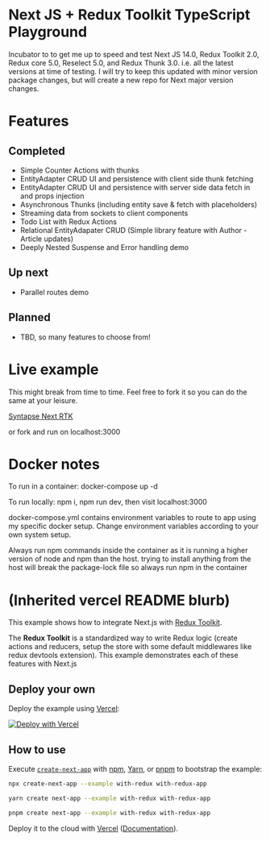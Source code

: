 # Next JS + Redux Toolkit TypeScript Playground

Incubator to to get me up to speed and test Next JS 14.0, Redux Toolkit 2.0, Redux core 5.0, Reselect 5.0, and Redux Thunk 3.0. i.e. all the latest versions at time of testing. I will try to keep this updated with minor version package changes, but will create a new repo for Next major version changes.

# Features

## Completed

- Simple Counter Actions with thunks
- EntityAdapter CRUD UI and persistence with client side thunk fetching
- EntityAdapter CRUD UI and persistence with server side data fetch in and props injection
- Asynchronous Thunks (including entity save & fetch with placeholders)
- Streaming data from sockets to client components
- Todo List with Redux Actions
- Relational EntityAdapater CRUD (Simple library feature with Author - Article updates)
- Deeply Nested Suspense and Error handling demo

## Up next

- Parallel routes demo

## Planned

- TBD, so many features to choose from!

# Live example

This might break from time to time. Feel free to fork it so you can do the same at your leisure.

[Syntapse Next RTK](https://nextrtk.syntapse.co.uk)

or fork and run on localhost:3000

# Docker notes

To run in a container: docker-compose up -d

To run locally: npm i, npm run dev, then visit localhost:3000

docker-compose.yml contains environment variables to route to app using my specific docker setup. Change environment variables according to your own system setup.

Always run npm commands inside the container as it is running a higher version of node and npm than the host. trying to install anything from the host will break the package-lock file so always run npm in the container

# (Inherited vercel README blurb)

This example shows how to integrate Next.js with [Redux Toolkit](https://redux-toolkit.js.org).

The **Redux Toolkit** is a standardized way to write Redux logic (create actions and reducers, setup the store with some default middlewares like redux devtools extension). This example demonstrates each of these features with Next.js

## Deploy your own

Deploy the example using [Vercel](https://vercel.com?utm_source=github&utm_medium=readme&utm_campaign=next-example):

[![Deploy with Vercel](https://vercel.com/button)](https://vercel.com/new/clone?repository-url=https://github.com/vercel/next.js/tree/canary/examples/with-redux&project-name=with-redux&repository-name=with-redux)

## How to use

Execute [`create-next-app`](https://github.com/vercel/next.js/tree/canary/packages/create-next-app) with [npm](https://docs.npmjs.com/cli/init), [Yarn](https://yarnpkg.com/lang/en/docs/cli/create/), or [pnpm](https://pnpm.io) to bootstrap the example:

```bash
npx create-next-app --example with-redux with-redux-app
```

```bash
yarn create next-app --example with-redux with-redux-app
```

```bash
pnpm create next-app --example with-redux with-redux-app
```

Deploy it to the cloud with [Vercel](https://vercel.com/new?utm_source=github&utm_medium=readme&utm_campaign=next-example) ([Documentation](https://nextjs.org/docs/deployment)).
